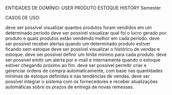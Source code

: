 ENTIDADES DE DOMÍNIO:
USER
PRODUTO
ESTOQUE
HISTORY
Semester

CASOS DE USO:

deve ser possível visualizar quantos produtos foram vendidos em um determinado período
deve ser possível visualizar qual foi o lucro gerado por produto e quais produtos estão vendendo melhor em cada período.
deve ser possível receber alertas quando um determinado produto estiver ficando sem estoque
deve ser possível visualizar o histórico de vendas e estoque.
deve ser possível definir um limite mínimo para cada produto.
deve ser possível emitir um alerta por e-mail e internamente quando o estoque estiver chegando próximo ao fim.
deve ser possível permitir criar e gerenciar ordens de compra automaticamente, com base nas quantidades mínimas de estoque definidas e nas tendências de vendas.
deve ser possível integrar o sistema com os fornecedores e receber atualizações automáticas sobre os prazos de entrega de novas remessas.